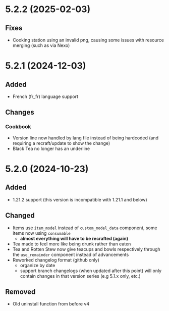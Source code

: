 # 5.2.2 (2025-02-03)
## Fixes
- Cooking station using an invalid png, causing some issues with resource merging (such as via Nexo)

# 5.2.1 (2024-12-03)
## Added
- French (fr_fr) language support
## Changes
### Cookbook
- Version line now handled by lang file instead of being hardcoded (and requiring a recraft/update to show the change)
- Black Tea no longer has an underline

# 5.2.0 (2024-10-23)
## Added
- 1.21.2 support (this version is incompatible with 1.21.1 and below)
## Changed
- Items use `item_model` instead of `custom_model_data` component, some items now using `consumable`
    - **almost everything will have to be recrafted (again)**
- Tea made to feel more like being drunk rather than eaten
- Tea and Rotten Stew now give teacups and bowls respectively through the `use_remainder` component instead of advancements
- Reworked changelog format (github only)
    - organize by date
    - support branch changelogs (when updated after this point) will only contain changes in that version series (e.g 5.1.x only, etc.)
## Removed
- Old uninstall function from before v4
